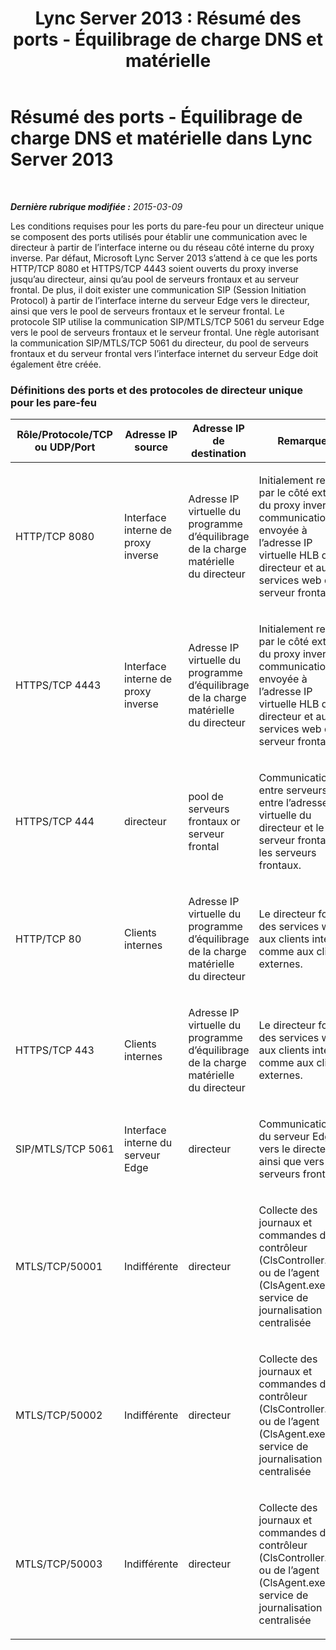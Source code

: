 ﻿---
title: 'Lync Server 2013 : Résumé des ports - Équilibrage de charge DNS et matérielle'
TOCTitle: Résumé des ports - Équilibrage de charge DNS et matérielle
ms:assetid: b07c37e4-820e-46ee-a678-1da95d1b87af
ms:mtpsurl: https://technet.microsoft.com/fr-fr/library/JJ205179(v=OCS.15)
ms:contentKeyID: 49298567
ms.date: 05/20/2016
mtps_version: v=OCS.15
ms.translationtype: HT
---

# Résumé des ports - Équilibrage de charge DNS et matérielle dans Lync Server 2013

 

_**Dernière rubrique modifiée :** 2015-03-09_

Les conditions requises pour les ports du pare-feu pour un directeur unique se composent des ports utilisés pour établir une communication avec le directeur à partir de l’interface interne ou du réseau côté interne du proxy inverse. Par défaut, Microsoft Lync Server 2013 s’attend à ce que les ports HTTP/TCP 8080 et HTTPS/TCP 4443 soient ouverts du proxy inverse jusqu’au directeur, ainsi qu’au pool de serveurs frontaux et au serveur frontal. De plus, il doit exister une communication SIP (Session Initiation Protocol) à partir de l’interface interne du serveur Edge vers le directeur, ainsi que vers le pool de serveurs frontaux et le serveur frontal. Le protocole SIP utilise la communication SIP/MTLS/TCP 5061 du serveur Edge vers le pool de serveurs frontaux et le serveur frontal. Une règle autorisant la communication SIP/MTLS/TCP 5061 du directeur, du pool de serveurs frontaux et du serveur frontal vers l’interface internet du serveur Edge doit également être créée.

### Définitions des ports et des protocoles de directeur unique pour les pare-feu

<table>
<colgroup>
<col style="width: 25%" />
<col style="width: 25%" />
<col style="width: 25%" />
<col style="width: 25%" />
</colgroup>
<thead>
<tr class="header">
<th>Rôle/Protocole/TCP ou UDP/Port</th>
<th>Adresse IP source</th>
<th>Adresse IP de destination</th>
<th>Remarques</th>
</tr>
</thead>
<tbody>
<tr class="odd">
<td><p>HTTP/TCP 8080</p></td>
<td><p>Interface interne de proxy inverse</p></td>
<td><p>Adresse IP virtuelle du programme d’équilibrage de la charge matérielle du directeur</p></td>
<td><p>Initialement reçue par le côté externe du proxy inverse, la communication est envoyée à l’adresse IP virtuelle HLB du directeur et aux services web du serveur frontal.</p></td>
</tr>
<tr class="even">
<td><p>HTTPS/TCP 4443</p></td>
<td><p>Interface interne de proxy inverse</p></td>
<td><p>Adresse IP virtuelle du programme d’équilibrage de la charge matérielle du directeur</p></td>
<td><p>Initialement reçue par le côté externe du proxy inverse, la communication est envoyée à l’adresse IP virtuelle HLB du directeur et aux services web du serveur frontal.</p></td>
</tr>
<tr class="odd">
<td><p>HTTPS/TCP 444</p></td>
<td><p>directeur</p></td>
<td><p>pool de serveurs frontaux or serveur frontal</p></td>
<td><p>Communication entre serveurs entre l’adresse IP virtuelle du directeur et le serveur frontal ou les serveurs frontaux.</p></td>
</tr>
<tr class="even">
<td><p>HTTP/TCP 80</p></td>
<td><p>Clients internes</p></td>
<td><p>Adresse IP virtuelle du programme d’équilibrage de la charge matérielle du directeur</p></td>
<td><p>Le directeur fournit des services web aux clients internes comme aux clients externes.</p></td>
</tr>
<tr class="odd">
<td><p>HTTPS/TCP 443</p></td>
<td><p>Clients internes</p></td>
<td><p>Adresse IP virtuelle du programme d’équilibrage de la charge matérielle du directeur</p></td>
<td><p>Le directeur fournit des services web aux clients internes comme aux clients externes.</p></td>
</tr>
<tr class="even">
<td><p>SIP/MTLS/TCP 5061</p></td>
<td><p>Interface interne du serveur Edge</p></td>
<td><p>directeur</p></td>
<td><p>Communication SIP du serveur Edge vers le directeur, ainsi que vers les serveurs frontaux.</p></td>
</tr>
<tr class="odd">
<td><p>MTLS/TCP/50001</p></td>
<td><p>Indifférente</p></td>
<td><p>directeur</p></td>
<td><p>Collecte des journaux et commandes du contrôleur (ClsController.exe) ou de l’agent (ClsAgent.exe) du service de journalisation centralisée</p></td>
</tr>
<tr class="even">
<td><p>MTLS/TCP/50002</p></td>
<td><p>Indifférente</p></td>
<td><p>directeur</p></td>
<td><p>Collecte des journaux et commandes du contrôleur (ClsController.exe) ou de l’agent (ClsAgent.exe) du service de journalisation centralisée</p></td>
</tr>
<tr class="odd">
<td><p>MTLS/TCP/50003</p></td>
<td><p>Indifférente</p></td>
<td><p>directeur</p></td>
<td><p>Collecte des journaux et commandes du contrôleur (ClsController.exe) ou de l’agent (ClsAgent.exe) du service de journalisation centralisée</p></td>
</tr>
</tbody>
</table>

